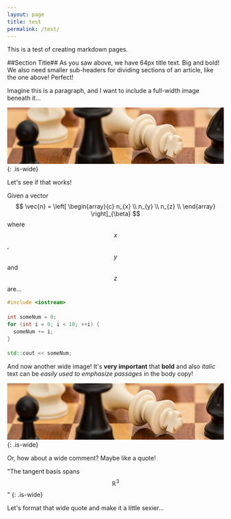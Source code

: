 ```yaml
---
layout: page
title: test
permalink: /test/
---
```


This is a test of creating markdown pages.

##Section Title##
As you saw above, we have 64px title text.  Big and bold!  We also need smaller sub-headers for dividing sections of an article, like the one above!  Perfect!

Imagine this is a paragraph, and I want to include a full-width image beneath it...

![](/assets/img/checkmate-small.jpg){: .is-wide}

Let's see if that works!

Given a vector
$$
  \vec{n} =
  \left[
    \begin{array}{c}
      n_{x} \\
      n_{y} \\
      n_{z} \\
    \end{array}
  \right]_{\beta}
$$
where $$x$$, $$y$$ and $$z$$ are...

``` cpp
#include <iostream>

int someNum = 0;
for (int i = 0; i < 10; ++i) {
  someNum += i;
}

std::cout << someNum;
```

And now another wide image!  It's **very important** that **bold** and also *italic* text can be *easily used to emphasize passages* in the body copy!

![](/assets/img/checkmate-small.jpg){: .is-wide}

Or, how about a wide comment?  Maybe like a quote!

"The tangent basis spans $$\mathbb{R}^{3}$$"
{: .is-wide}

Let's format that wide quote and make it a little sexier...
